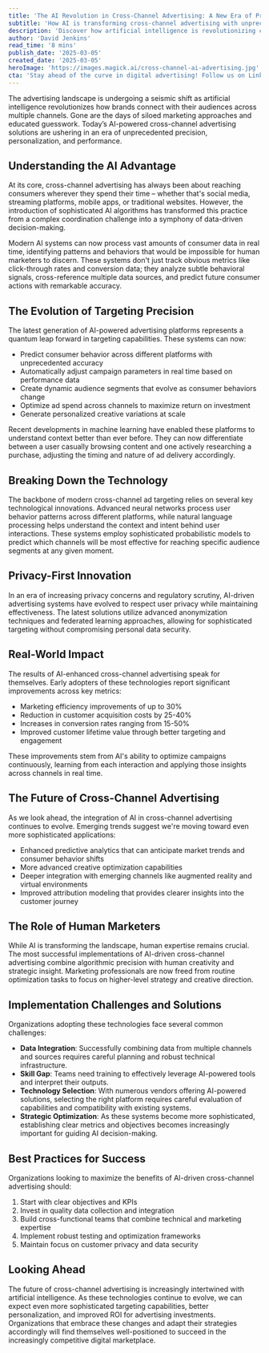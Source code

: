 ```yaml
---
title: 'The AI Revolution in Cross-Channel Advertising: A New Era of Precision Marketing'
subtitle: 'How AI is transforming cross-channel advertising with unprecedented precision and personalization'
description: 'Discover how artificial intelligence is revolutionizing cross-channel advertising with unprecedented precision and personalization. Learn about the latest technological innovations, real-world impacts, and best practices for implementing AI-driven advertising solutions in your marketing strategy.'
author: 'David Jenkins'
read_time: '8 mins'
publish_date: '2025-03-05'
created_date: '2025-03-05'
heroImage: 'https://images.magick.ai/cross-channel-ai-advertising.jpg'
cta: 'Stay ahead of the curve in digital advertising! Follow us on LinkedIn for the latest insights on AI-powered marketing strategies and industry innovations.'
---
```


The advertising landscape is undergoing a seismic shift as artificial intelligence revolutionizes how brands connect with their audiences across multiple channels. Gone are the days of siloed marketing approaches and educated guesswork. Today’s AI-powered cross-channel advertising solutions are ushering in an era of unprecedented precision, personalization, and performance.

## Understanding the AI Advantage

At its core, cross-channel advertising has always been about reaching consumers wherever they spend their time – whether that's social media, streaming platforms, mobile apps, or traditional websites. However, the introduction of sophisticated AI algorithms has transformed this practice from a complex coordination challenge into a symphony of data-driven decision-making.

Modern AI systems can now process vast amounts of consumer data in real time, identifying patterns and behaviors that would be impossible for human marketers to discern. These systems don't just track obvious metrics like click-through rates and conversion data; they analyze subtle behavioral signals, cross-reference multiple data sources, and predict future consumer actions with remarkable accuracy.

## The Evolution of Targeting Precision

The latest generation of AI-powered advertising platforms represents a quantum leap forward in targeting capabilities. These systems can now:

- Predict consumer behavior across different platforms with unprecedented accuracy
- Automatically adjust campaign parameters in real time based on performance data
- Create dynamic audience segments that evolve as consumer behaviors change
- Optimize ad spend across channels to maximize return on investment
- Generate personalized creative variations at scale

Recent developments in machine learning have enabled these platforms to understand context better than ever before. They can now differentiate between a user casually browsing content and one actively researching a purchase, adjusting the timing and nature of ad delivery accordingly.

## Breaking Down the Technology

The backbone of modern cross-channel ad targeting relies on several key technological innovations. Advanced neural networks process user behavior patterns across different platforms, while natural language processing helps understand the context and intent behind user interactions. These systems employ sophisticated probabilistic models to predict which channels will be most effective for reaching specific audience segments at any given moment.

## Privacy-First Innovation

In an era of increasing privacy concerns and regulatory scrutiny, AI-driven advertising systems have evolved to respect user privacy while maintaining effectiveness. The latest solutions utilize advanced anonymization techniques and federated learning approaches, allowing for sophisticated targeting without compromising personal data security.

## Real-World Impact

The results of AI-enhanced cross-channel advertising speak for themselves. Early adopters of these technologies report significant improvements across key metrics:

- Marketing efficiency improvements of up to 30%
- Reduction in customer acquisition costs by 25-40%
- Increases in conversion rates ranging from 15-50%
- Improved customer lifetime value through better targeting and engagement

These improvements stem from AI's ability to optimize campaigns continuously, learning from each interaction and applying those insights across channels in real time.

## The Future of Cross-Channel Advertising

As we look ahead, the integration of AI in cross-channel advertising continues to evolve. Emerging trends suggest we're moving toward even more sophisticated applications:

- Enhanced predictive analytics that can anticipate market trends and consumer behavior shifts
- More advanced creative optimization capabilities
- Deeper integration with emerging channels like augmented reality and virtual environments
- Improved attribution modeling that provides clearer insights into the customer journey

## The Role of Human Marketers

While AI is transforming the landscape, human expertise remains crucial. The most successful implementations of AI-driven cross-channel advertising combine algorithmic precision with human creativity and strategic insight. Marketing professionals are now freed from routine optimization tasks to focus on higher-level strategy and creative direction.

## Implementation Challenges and Solutions

Organizations adopting these technologies face several common challenges:

- **Data Integration**: Successfully combining data from multiple channels and sources requires careful planning and robust technical infrastructure.
- **Skill Gap**: Teams need training to effectively leverage AI-powered tools and interpret their outputs.
- **Technology Selection**: With numerous vendors offering AI-powered solutions, selecting the right platform requires careful evaluation of capabilities and compatibility with existing systems.
- **Strategic Optimization**: As these systems become more sophisticated, establishing clear metrics and objectives becomes increasingly important for guiding AI decision-making.

## Best Practices for Success

Organizations looking to maximize the benefits of AI-driven cross-channel advertising should:

1. Start with clear objectives and KPIs
2. Invest in quality data collection and integration
3. Build cross-functional teams that combine technical and marketing expertise
4. Implement robust testing and optimization frameworks
5. Maintain focus on customer privacy and data security

## Looking Ahead

The future of cross-channel advertising is increasingly intertwined with artificial intelligence. As these technologies continue to evolve, we can expect even more sophisticated targeting capabilities, better personalization, and improved ROI for advertising investments. Organizations that embrace these changes and adapt their strategies accordingly will find themselves well-positioned to succeed in the increasingly competitive digital marketplace.